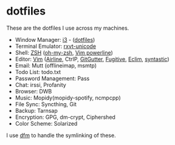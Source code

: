 dotfiles
========
These are the dotfiles I use across my machines.

- Window Manager: [i3](i3wm.org) - ([dotfiles](https://github.com/peterlvilim/i3dotfiles))
- Terminal Emulator: [rxvt-unicode](https://wiki.archlinux.org/index.php/rxvt-unicode)
- Shell: [ZSH](https://wiki.archlinux.org/index.php/zsh) ([oh-my-zsh](https://github.com/robbyrussell/oh-my-zsh), [Vim powerline](https://github.com/Lokaltog/vim-powerline))
- Editor: [Vim](http://en.wikipedia.org/wiki/Vim_(text_editor)) ([Airline](https://github.com/bling/vim-airline), CtrlP, [GitGutter](https://github.com/airblade/vim-gitgutter), [Fugitive](https://github.com/tpope/vim-fugitive), [Eclim](eclim.org), [syntastic](https://github.com/scrooloose/syntastic))
- Email: Mutt (offlineimap, msmtp)
- Todo List: todo.txt
- Password Management: Pass
- Chat: irssi, Profanity
- Browser: DWB
- Music: Mopidy(mopidy-spotify, ncmpcpp)
- File Sync: Syncthing, Git
- Backup: Tarnsap
- Encryption: GPG, dm-crypt, Ciphershed
- Color Scheme: Solarized

I use [dfm](https://github.com/justone/dfm) to handle the symlinking of these.
